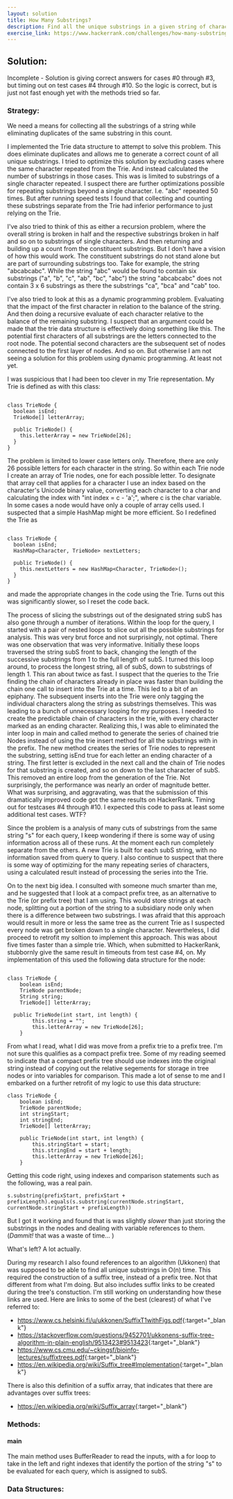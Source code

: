 ```yaml
---
layout: solution
title: How Many Substrings?
description: Find all the unique substrings in a given string of characters.
exercise_link: https://www.hackerrank.com/challenges/how-many-substrings
---
```

## Solution:
Incomplete - Solution is giving correct answers for cases #0 through #3, but timing out on test cases #4 through #10. So the logic is correct, but is just not fast enough yet with the methods tried so far.
### Strategy:
We need a means for collecting all the substrings of a string while eliminating duplicates of the same substring in this count.

I implemented the Trie data structure to attempt to solve this problem. This does eliminate duplicates and allows me to generate a correct count of all unique substrings. I tried to optimize this solution by excluding cases where the same character repeated from the Trie. And instead calculated the number of substrings in those cases. This was is limited to substrings of a single character repeated. I suspect there are further optimizations possible for repeating substrings beyond a single character. I.e. "abc" repeated 50 times. But after running speed tests I found that collecting and counting these substrings separate from the Trie had inferior performance to just relying on the Trie.

I've also tried to think of this as either a recursion problem, where the overall string is broken in half and the respective substrings broken in half and so on to substrings of single characters. And then returning and building up a count from the constituent substrings. But I don't have a vision of how this would work. The constituent substrings do not stand alone but are part of surrounding substrings too. Take for example, the string "abcabcabc". While the string "abc" would be found to contain six substrings ("a", "b", "c", "ab", "bc", "abc") the string "abcabcabc" does not contain 3 x 6 substrings as there the substrings "ca", "bca" and "cab" too.

I've also tried to look at this as a dynamic programming problem. Evaluating that the impact of the first character in relation to the balance of the string. And then doing a recursive evaluate of each character relative to the balance of the remaining substring. I suspect that an argument could be made that the trie data structure is effectively doing something like this. The potential first characters of all substrings are the letters connected to the root node. The potential second characters are the subsequent set of nodes connected to the first layer of nodes. And so on. But otherwise I am not seeing a solution for this problem using dynamic programming. At least not yet.

I was suspicious that I had been too clever in my Trie representation. My Trie is defined as with this class:
~~~

class TrieNode {
  boolean isEnd;
  TrieNode[] letterArray;

  public TrieNode() {
    this.letterArray = new TrieNode[26];
  }
}

~~~
The problem is limited to lower case letters only. Therefore, there are only 26 possible letters for each character in the string. So within each Trie node I create an array of Trie nodes, one for each possible letter. To designate that array cell that applies for a character I use an index based on the character's Unicode binary value, converting each character to a char and calculating the index with "int index = c - 'a';", where c is the char variable. In some cases a node would have only a couple of array cells used. I suspected that a simple HashMap might be more efficient. So I redefined the Trie as
~~~

class TrieNode {
  boolean isEnd;
  HashMap<Character, TrieNode> nextLetters;

  public TrieNode() {
    this.nextLetters = new HashMap<Character, TrieNode>();
  }
}

~~~
and made the appropriate changes in the code using the Trie. Turns out this was significantly slower, so I reset the code back.  

The process of slicing the substrings out of the designated string subS has also gone through a number of iterations. Within the loop for the query, I started with a pair of nested loops to slice out all the possible substrings for analysis. This was very brut force and not surprisingly, not optimal. There was one observation that was very informative. Initially these loops traversed the string subS front to back, changing the length of the successive substrings from 1 to the full length of subS. I turned this loop around, to process the longest string, all of subS, down to substrings of length 1. This ran about twice as fast. I suspect that the queries to the Trie finding the chain of characters already in place was faster than building the chain one call to insert into the Trie at a time. This led to a bit of an epiphany. The subsequent inserts into the Trie were only tagging the individual characters along the string as substrings themselves. This was leading to a bunch of unnecessary looping for my purposes. I needed to create the predictable chain of characters in the trie, with every character marked as an ending character. Realizing this, I was able to eliminated the inter loop in main and called method to generate the series of chained trie Nodes instead of using the trie insert method for all the substrings with in the prefix. The new method creates the series of Trie nodes to represent the substring, setting isEnd true for each letter an ending character of a string. The first letter is excluded in the next call and the chain of Trie nodes for that substring is created, and so on down to the last character of subS. This removed an entire loop from the generation of the Trie. Not surprisingly, the performance was nearly an order of magnitude better. What was surprising, and aggravating, was that the submission of this dramatically improved code got the same results on HackerRank. Timing out for testcases #4 through #10. I expected this code to pass at least some additional test cases. WTF?

Since the problem is a analysis of many cuts of substrings from the same string "s" for each query, I keep wondering if there is some way of using information across all of these runs. At the moment each run completely separate from the others. A new Trie is built for each subS string, with no information saved from query to query. I also continue to suspect that there is some way of optimizing for the many repeating series of characters, using a calculated result instead of processing the series into the Trie.

On to the next big idea. I consulted with someone much smarter than me, and he suggested that I look at a compact prefix tree, as an alternative to the Trie (or prefix tree) that I am using. This would store strings at each node, splitting out a portion of the string to a subsidiary node only when there is a difference between two substrings. I was afraid that this approach would result in more or less the same tree as the current Trie as I suspected every node was get broken down to a single character. Nevertheless, I did proceed to retrofit my soltion to implement this approach. This was about five times faster than a simple trie. Which, when submitted to HackerRank, stubbornly give the same result in timeouts from test case #4, on. My implementation of this used the following data structure for the node:
~~~

class TrieNode {
	boolean isEnd;
	TrieNode parentNode;
	String string;
	TrieNode[] letterArray;

  public TrieNode(int start, int length) {
		this.string = "";
		this.letterArray = new TrieNode[26];
	}
~~~
From what I read, what I did was move from a prefix trie to a prefix tree. I'm not sure this qualifies as a compact prefix tree. Some of my reading seemed to indicate that a compact prefix tree should use indexes into the original string instead of copying out the relative segements for storage in tree nodes or into variables for comparison. This made a lot of sense to me and I embarked on a further retrofit of my logic to use this data structure:
~~~
class TrieNode {
	boolean isEnd;
	TrieNode parentNode;
	int stringStart;
	int stringEnd;
	TrieNode[] letterArray;

	public TrieNode(int start, int length) {
		this.stringStart = start;
		this.stringEnd = start + length;
		this.letterArray = new TrieNode[26];
	}
~~~
Getting this code right, using indexes and comparison statements such as the following, was a real pain.
~~~
s.substring(prefixStart, prefixStart + prefixLength).equals(s.substring(currentNode.stringStart, currentNode.stringStart + prefixLength))
~~~
But I got it working and found that is was slightly *slower* than just storing the substrings in the nodes and dealing with variable references to them. (*Dammit!* that was a waste of time... )

What's left? A lot actually.

During my research I also found references to an algorithm (Ukkonen) that was supposed to be able to find all unique substrings in O(n) time. This required the construction of a suffix tree, instead of a prefix tree. Not that different from what I'm doing. But also includes suffix links to be created during the tree's constuction. I'm still working on understanding how these links are used. Here are links to some of the best (clearest) of what I've referred to:
- <https://www.cs.helsinki.fi/u/ukkonen/SuffixT1withFigs.pdf>{:target="\_blank"}
- <https://stackoverflow.com/questions/9452701/ukkonens-suffix-tree-algorithm-in-plain-english/9513423#9513423>{:target="\_blank"}
- <https://www.cs.cmu.edu/~ckingsf/bioinfo-lectures/suffixtrees.pdf>{:target="\_blank"}
- <https://en.wikipedia.org/wiki/Suffix_tree#Implementation>{:target="\_blank"}

There is also this definition of a suffix array, that indicates that there are advantages over suffix trees:
- <https://en.wikipedia.org/wiki/Suffix_array>{:target="\_blank"}

### Methods:

#### main
The main method uses BufferReader to read the inputs, with a for loop to take in the left and right indexes that identify the portion of the string "s" to be evaluated for each query, which is assigned to subS.


### Data Structures:
